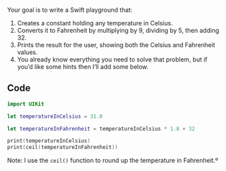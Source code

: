 Your goal is to write a Swift playground that:

1. Creates a constant holding any temperature in Celsius.
2. Converts it to Fahrenheit by multiplying by 9, dividing by 5, then adding 32.
3. Prints the result for the user, showing both the Celsius and Fahrenheit values.
4. You already know everything you need to solve that problem, but if you’d like some hints then I’ll add some below.

## Code

```swift
import UIKit

let temperatureInCelsius = 31.0

let temperatureInFahrenheit = temperatureInCelsius * 1.8 + 32

print(temperatureInCelsius)
print(ceil(temperatureInFahrenheit))
```

Note: I use the `ceil()` function to round up the temperature in Fahrenheit.º
